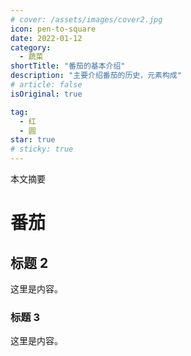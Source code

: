 ```yaml
---
# cover: /assets/images/cover2.jpg
icon: pen-to-square
date: 2022-01-12
category:
  - 蔬菜
shortTitle: "番茄的基本介绍"
description: "主要介绍番茄的历史，元素构成"
# article: false
isOriginal: true

tag:
  - 红
  - 圆
star: true
# sticky: true
---
```


本文摘要
<!-- more -->
# 番茄

## 标题 2

这里是内容。

### 标题 3

这里是内容。
